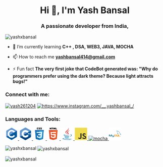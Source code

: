 <h1 align="center">Hi 👋, I'm Yash Bansal</h1>
<h3 align="center">A passionate developer from India,</h3>

<p align="left"> <img src="https://komarev.com/ghpvc/?username=yashxbansal&label=Profile%20views&color=0e75b6&style=flat" alt="yashxbansal" /> </p>

- 🌱 I’m currently learning **C++ , DSA, WEB3, JAVA, MOCHA**

- 📫 How to reach me **yashbansal414@gmail.com**

- ⚡ Fun fact **The very first joke that CodeBot generated was: "Why do programmers prefer using the dark theme? Because light attracts bugs!"**

<h3 align="left">Connect with me:</h3>
<p align="left">
<a href="https://twitter.com/yash261204" target="blank"><img align="center" src="https://raw.githubusercontent.com/rahuldkjain/github-profile-readme-generator/master/src/images/icons/Social/twitter.svg" alt="yash261204" height="30" width="40" /></a>
<a href="https://instagram.com/https://www.instagram.com/__.yashbansal_/" target="blank"><img align="center" src="https://raw.githubusercontent.com/rahuldkjain/github-profile-readme-generator/master/src/images/icons/Social/instagram.svg" alt="https://www.instagram.com/__.yashbansal_/" height="30" width="40" /></a>
</p>

<h3 align="left">Languages and Tools:</h3>
<p align="left"> <a href="https://www.cprogramming.com/" target="_blank" rel="noreferrer"> <img src="https://raw.githubusercontent.com/devicons/devicon/master/icons/c/c-original.svg" alt="c" width="40" height="40"/> </a> <a href="https://www.w3schools.com/cpp/" target="_blank" rel="noreferrer"> <img src="https://raw.githubusercontent.com/devicons/devicon/master/icons/cplusplus/cplusplus-original.svg" alt="cplusplus" width="40" height="40"/> </a> <a href="https://www.w3schools.com/css/" target="_blank" rel="noreferrer"> <img src="https://raw.githubusercontent.com/devicons/devicon/master/icons/css3/css3-original-wordmark.svg" alt="css3" width="40" height="40"/> </a> <a href="https://www.w3.org/html/" target="_blank" rel="noreferrer"> <img src="https://raw.githubusercontent.com/devicons/devicon/master/icons/html5/html5-original-wordmark.svg" alt="html5" width="40" height="40"/> </a> <a href="https://www.java.com" target="_blank" rel="noreferrer"> <img src="https://raw.githubusercontent.com/devicons/devicon/master/icons/java/java-original.svg" alt="java" width="40" height="40"/> </a> <a href="https://developer.mozilla.org/en-US/docs/Web/JavaScript" target="_blank" rel="noreferrer"> <img src="https://raw.githubusercontent.com/devicons/devicon/master/icons/javascript/javascript-original.svg" alt="javascript" width="40" height="40"/> </a> <a href="https://mochajs.org" target="_blank" rel="noreferrer"> <img src="https://www.vectorlogo.zone/logos/mochajs/mochajs-icon.svg" alt="mocha" width="40" height="40"/> </a> <a href="https://www.mysql.com/" target="_blank" rel="noreferrer"> <img src="https://raw.githubusercontent.com/devicons/devicon/master/icons/mysql/mysql-original-wordmark.svg" alt="mysql" width="40" height="40"/> </a> </p>

<p><img align="left" src="https://github-readme-stats.vercel.app/api/top-langs?username=yashxbansal&show_icons=true&locale=en&layout=compact" alt="yashxbansal" /></p>

<p>&nbsp;<img align="center" src="https://github-readme-stats.vercel.app/api?username=yashxbansal&show_icons=true&locale=en" alt="yashxbansal" /></p>

<p><img align="center" src="https://github-readme-streak-stats.herokuapp.com/?user=yashxbansal&" alt="yashxbansal" /></p>

